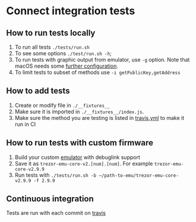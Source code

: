# Connect integration tests

## How to run tests locally
1. To run all tests `./tests/run.sh`
1. To see some options `./test/run.sh -h`;
1. To run tests with graphic output from emulator, use `-g` option. Note that macOS needs some [further configuration](https://medium.com/@nihon_rafy/building-a-dockerized-gui-by-sharing-the-host-screen-with-docker-container-b660835fb722).
1. To limit tests to subset of methods use `-i getPublicKey,getAddress`

## How to add tests
1. Create or modify file in `./__fixtures__`
1. Make sure it is imported in `./__fixtures__/index.js`.
1. Make sure the method you are testing is listed in [travis.yml]('../travis.yml') to make it run in CI 

## How to run tests with custom firmware
1. Build your custom [emulator](https://docs.trezor.io/trezor-firmware/core/build/emulator.html) with debuglink support
1. Save it as `trezor-emu-core-v2.[num].[num]`. For example `trezor-emu-core-v2.9.9`
1. Run tests with `./tests/run.sh -b ~/path-to-emu/trezor-emu-core-v2.9.9 -f 2.9.9`

## Continuous integration
Tests are run with each commit on [travis](https://travis-ci.org/github/trezor/connect)